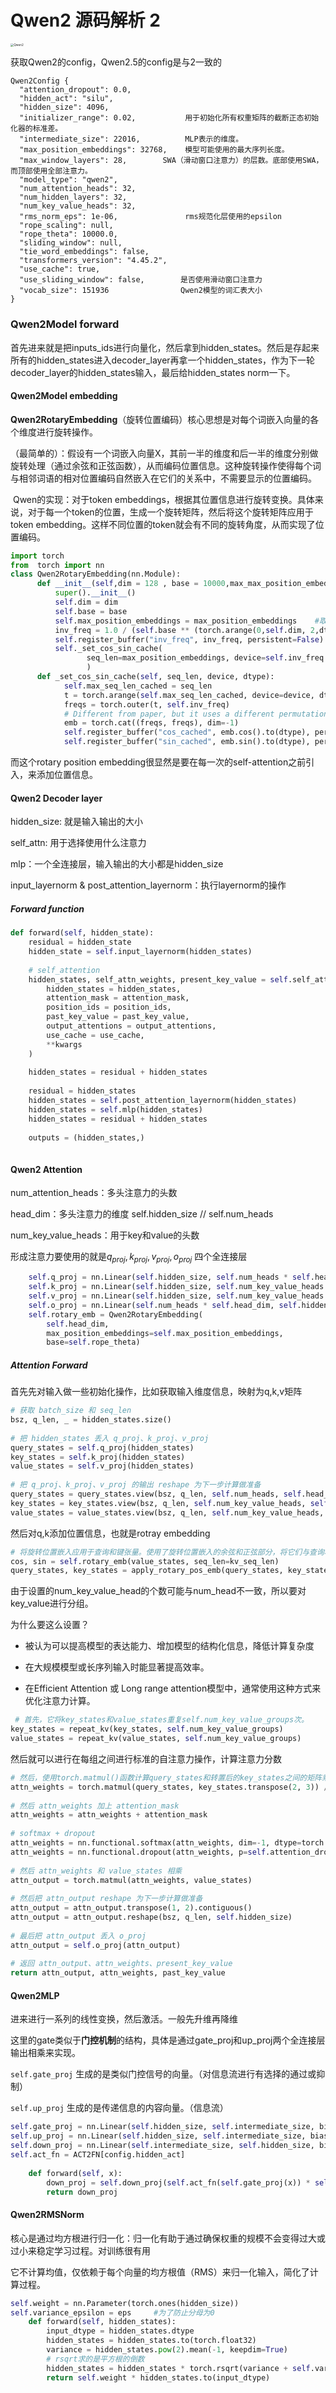 # Qwen2 源码解析 2

<img src="D:\notes\pic\Qwen2结构图.jpg" alt="Qwen2" style="zoom: 33%;" />

获取Qwen2的config，Qwen2.5的config是与2一致的

```
Qwen2Config {
  "attention_dropout": 0.0,
  "hidden_act": "silu",
  "hidden_size": 4096,
  "initializer_range": 0.02,           用于初始化所有权重矩阵的截断正态初始化器的标准差。
  "intermediate_size": 22016,          MLP表示的维度。
  "max_position_embeddings": 32768,    模型可能使用的最大序列长度。
  "max_window_layers": 28,        SWA（滑动窗口注意力）的层数。底部使用SWA，而顶部使用全部注意力。
  "model_type": "qwen2",
  "num_attention_heads": 32,
  "num_hidden_layers": 32,
  "num_key_value_heads": 32,
  "rms_norm_eps": 1e-06,               rms规范化层使用的epsilon
  "rope_scaling": null,
  "rope_theta": 10000.0,
  "sliding_window": null,
  "tie_word_embeddings": false,
  "transformers_version": "4.45.2",
  "use_cache": true,
  "use_sliding_window": false,        是否使用滑动窗口注意力
  "vocab_size": 151936                Qwen2模型的词汇表大小
}
```

### Qwen2Model forward

首先进来就是把inputs_ids进行向量化，然后拿到hidden_states。然后是存起来所有的hidden_states进入decoder_layer再拿一个hidden_states，作为下一轮decoder_layer的hidden_states输入，最后给hidden_states norm一下。

#### Qwen2Model embedding

**Qwen2RotaryEmbedding**（旋转位置编码）核心思想是对每个词嵌入向量的各个维度进行旋转操作。

​	（最简单的）：假设有一个词嵌入向量X，其前一半的维度和后一半的维度分别做旋转处理（通过余弦和正弦函数），从而编码位置信息。这种旋转操作使得每个词与相邻词语的相对位置编码自然嵌入在它们的关系中，不需要显示的位置编码。

​		Qwen的实现：对于token embeddings，根据其位置信息进行旋转变换。具体来说，对于每一个token的位置，生成一个旋转矩阵，然后将这个旋转矩阵应用于token embedding。这样不同位置的token就会有不同的旋转角度，从而实现了位置编码。

```python
import torch
from  torch import nn
class Qwen2RotaryEmbedding(nn.Module):
      def __init__(self,dim = 128 , base = 10000,max_max_position_embeddings = 2048, device = None):
          super().__init__()
          self.dim = dim
          self.base = base
          self.max_position_embeddings = max_position_embeddings    #取自config
          inv_freq = 1.0 / (self.base ** (torch.arange(0,self.dim, 2,dtype = torch.int64).float().to(device))  / self.dim )   
          self.register_buffer("inv_freq", inv_freq, persistent=False)
          self._set_cos_sin_cache(
                 seq_len=max_position_embeddings, device=self.inv_freq.device, dtype=torch.get_default_dtype()
                 )   
      def _set_cos_sin_cache(self, seq_len, device, dtype):
            self.max_seq_len_cached = seq_len
            t = torch.arange(self.max_seq_len_cached, device=device, dtype=torch.int64).type_as(self.inv_freq)
            freqs = torch.outer(t, self.inv_freq)
            # Different from paper, but it uses a different permutation in order to obtain the same calculation
            emb = torch.cat((freqs, freqs), dim=-1)
            self.register_buffer("cos_cached", emb.cos().to(dtype), persistent=False)
            self.register_buffer("sin_cached", emb.sin().to(dtype), persistent=False)   


```

而这个rotary position embedding很显然是要在每一次的self-attention之前引入，来添加位置信息。

#### Qwen2 Decoder layer

hidden_size: 就是输入输出的大小

self_attn: 用于选择使用什么注意力

mlp：一个全连接层，输入输出的大小都是hidden_size

input_layernorm & post_attention_layernorm：执行layernorm的操作

##### Forward function

```python
def forward(self, hidden_state):
    residual = hidden_state
    hidden_state = self.input_layernorm(hidden_states)
    
    # self_attention
    hidden_states, self_attn_weights, present_key_value = self.self_attn(
    	hidden_states = hidden_states,
        attention_mask = attention_mask,
        position_ids = position_ids,
        past_key_value = past_key_value,
        output_attentions = output_attentions,
        use_cache = use_cache,
        **kwargs
    )
    
    hidden_states = residual + hidden_states
    
    residual = hidden_states
    hidden_states = self.post_attention_layernorm(hidden_states)
    hidden_states = self.mlp(hidden_states)
    hidden_states = residual + hidden_states
    
    outputs = (hidden_states,)
    
```

#### Qwen2 Attention

num_attention_heads：多头注意力的头数

head_dim：多头注意力的维度 self.hidden_size // self.num_heads

num_key_value_heads：用于key和value的头数

形成注意力要使用的就是$q_{proj}, k_{proj}, v_{proj}, o_{proj}$ 四个全连接层

```python
 	self.q_proj = nn.Linear(self.hidden_size, self.num_heads * self.head_dim, bias=config.attention_bias)
    self.k_proj = nn.Linear(self.hidden_size, self.num_key_value_heads * self.head_dim, bias=config.attention_bias)
    self.v_proj = nn.Linear(self.hidden_size, self.num_key_value_heads * self.head_dim, bias=config.attention_bias)
    self.o_proj = nn.Linear(self.num_heads * self.head_dim, self.hidden_size, bias=config.attention_bias)
    self.rotary_emb = Qwen2RotaryEmbedding(
        self.head_dim,
        max_position_embeddings=self.max_position_embeddings,
        base=self.rope_theta)
```

##### Attention Forward

首先先对输入做一些初始化操作，比如获取输入维度信息，映射为q,k,v矩阵

```python
# 获取 batch_size 和 seq_len
bsz, q_len, _ = hidden_states.size()
 
# 把 hidden_states 丢入 q_proj、k_proj、v_proj
query_states = self.q_proj(hidden_states)
key_states = self.k_proj(hidden_states)
value_states = self.v_proj(hidden_states)
 
# 把 q_proj、k_proj、v_proj 的输出 reshape 为下一步计算做准备
query_states = query_states.view(bsz, q_len, self.num_heads, self.head_dim).transpose(1, 2)
key_states = key_states.view(bsz, q_len, self.num_key_value_heads, self.head_dim).transpose(1, 2)
value_states = value_states.view(bsz, q_len, self.num_key_value_heads, self.head_dim).transpose(1, 2)
```

然后对q,k添加位置信息，也就是rotray embedding

```python
# 将旋转位置嵌入应用于查询和键张量。使用了旋转位置嵌入的余弦和正弦部分，将它们与查询和键张量相乘，并将结果相加，从而实现旋转位置嵌入的效果
cos, sin = self.rotary_emb(value_states, seq_len=kv_seq_len)
query_states, key_states = apply_rotary_pos_emb(query_states, key_states, cos, sin, position_ids)   # 这里完成位置信息的添加

```

由于设置的num_key_value_head的个数可能与num_head不一致，所以要对key_value进行分组。

为什么要这么设置？

- 被认为可以提高模型的表达能力、增加模型的结构化信息，降低计算复杂度

- 在大规模模型或长序列输入时能显著提高效率。
- 在Efficient Attention 或 Long range attention模型中，通常使用这种方式来优化注意力计算。

```python
 # 首先，它将key_states和value_states重复self.num_key_value_groups次。
key_states = repeat_kv(key_states, self.num_key_value_groups)
value_states = repeat_kv(value_states, self.num_key_value_groups)
```

然后就可以进行在每组之间进行标准的自注意力操作，计算注意力分数

```python
# 然后，使用torch.matmul()函数计算query_states和转置后的key_states之间的矩阵乘法。最后，将结果除以math.sqrt(self.head_dim)进行归一化
attn_weights = torch.matmul(query_states, key_states.transpose(2, 3)) / math.sqrt(self.head_dim)
 
# 然后 attn_weights 加上 attention_mask
attn_weights = attn_weights + attention_mask
 
# softmax + dropout
attn_weights = nn.functional.softmax(attn_weights, dim=-1, dtype=torch.float32).to(query_states.dtype)
attn_weights = nn.functional.dropout(attn_weights, p=self.attention_dropout, training=self.training)
 
# 然后 attn_weights 和 value_states 相乘
attn_output = torch.matmul(attn_weights, value_states)
 
# 然后把 attn_output reshape 为下一步计算做准备
attn_output = attn_output.transpose(1, 2).contiguous()
attn_output = attn_output.reshape(bsz, q_len, self.hidden_size)
 
# 最后把 attn_output 丢入 o_proj
attn_output = self.o_proj(attn_output)
 
# 返回 attn_output、attn_weights、present_key_value
return attn_output, attn_weights, past_key_value
```

#### Qwen2MLP

进来进行一系列的线性变换，然后激活。一般先升维再降维

这里的gate类似于**门控机制**的结构，具体是通过gate_proj和up_proj两个全连接层输出相乘来实现。

`self.gate_proj` 生成的是类似门控信号的向量。（对信息流进行有选择的通过或抑制）

`self.up_proj` 生成的是传递信息的内容向量。（信息流）

```python
self.gate_proj = nn.Linear(self.hidden_size, self.intermediate_size, bias=False)
self.up_proj = nn.Linear(self.hidden_size, self.intermediate_size, bias=False)
self.down_proj = nn.Linear(self.intermediate_size, self.hidden_size, bias=False)
self.act_fn = ACT2FN[config.hidden_act]
    
    def forward(self, x):
        down_proj = self.down_proj(self.act_fn(self.gate_proj(x)) * self.up_proj(x))
        return down_proj
```

#### Qwen2RMSNorm

核心是通过均方根进行归一化：归一化有助于通过确保权重的规模不会变得过大或过小来稳定学习过程。对训练很有用

它不计算均值，仅依赖于每个向量的均方根值（RMS）来归一化输入，简化了计算过程。

```python
self.weight = nn.Parameter(torch.ones(hidden_size))
self.variance_epsilon = eps     #为了防止分母为0
	def forward(self, hidden_states):
        input_dtype = hidden_states.dtype
        hidden_states = hidden_states.to(torch.float32)
        variance = hidden_states.pow(2).mean(-1, keepdim=True)
        # rsqrt求的是平方根的倒数
        hidden_states = hidden_states * torch.rsqrt(variance + self.variance_epsilon)
        return self.weight * hidden_states.to(input_dtype)
```































































